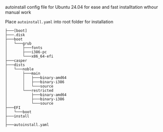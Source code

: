 autoinstall config file for Ubuntu 24.04 for ease and fast installtation wthour manual work

Place `autoinstall.yaml` into root folder for installation

```
├───[boot]
├───.disk
├───boot
│   └───grub
│       ├───fonts
│       ├───i386-pc
│       └───x86_64-efi
├───casper
├───dists
│   └───noble
│       ├───main
│       │   ├───binary-amd64
│       │   ├───binary-i386
│       │   └───source
│       └───restricted
│           ├───binary-amd64
│           ├───binary-i386
│           └───source
├───EFI
│   └───boot
├───install
│
├───autoinstall.yaml
```
